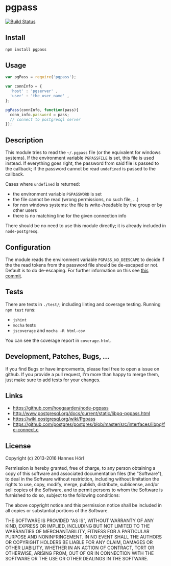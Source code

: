 # pgpass

[![Build Status](https://travis-ci.org/hoegaarden/pgpass.png?branch=master)](https://travis-ci.org/hoegaarden/pgpass)

## Install

```sh
npm install pgpass
```

## Usage
```js
var pgPass = require('pgpass');

var connInfo = {
  'host' : 'pgserver' ,
  'user' : 'the_user_name' ,
};

pgPass(connInfo, function(pass){
  conn_info.password = pass;
  // connect to postgresql server
});
```

## Description

This module tries to read the `~/.pgpass` file (or the equivalent for windows systems). If the environment variable `PGPASSFILE` is set, this file is used instead. If everything goes right, the password from said file is passed to the callback; if the password cannot be read `undefined` is passed to the callback.

Cases where `undefined` is returned:

- the environment variable `PGPASSWORD` is set
- the file cannot be read (wrong permissions, no such file, ...)
- for non windows systems: the file is write-/readable by the group or by other users
- there is no matching line for the given connection info

There should be no need to use this module directly; it is already included in `node-postgresq`.

## Configuration

The module reads the environment variable `PGPASS_NO_DEESCAPE` to decide if the the read tokens from the password file should be de-escaped or not. Default is to do de-escaping. For further information on this see [this commit](https://github.com/postgres/postgres/commit/8d15e3ec4fcb735875a8a70a09ec0c62153c3329).


## Tests

There are tests in `./test/`; including linting and coverage testing. Running `npm test` runs:

- `jshint`
- `mocha` tests
- `jscoverage` and `mocha -R html-cov`

You can see the coverage report in `coverage.html`.


## Development, Patches, Bugs, ...

If you find Bugs or have improvments, please feel free to open a issue on github. If you provide a pull request, I'm more than happy to merge them, just make sure to add tests for your changes.

## Links

- https://github.com/hoegaarden/node-pgpass
- http://www.postgresql.org/docs/current/static/libpq-pgpass.html
- https://wiki.postgresql.org/wiki/Pgpass
- https://github.com/postgres/postgres/blob/master/src/interfaces/libpq/fe-connect.c

## License

Copyright (c) 2013-2016 Hannes Hörl

Permission is hereby granted, free of charge, to any person obtaining a copy of this software and associated documentation files (the "Software"), to deal in the Software without restriction, including without limitation the rights to use, copy, modify, merge, publish, distribute, sublicense, and/or sell copies of the Software, and to permit persons to whom the Software is furnished to do so, subject to the following conditions:

The above copyright notice and this permission notice shall be included in all copies or substantial portions of the Software.

THE SOFTWARE IS PROVIDED "AS IS", WITHOUT WARRANTY OF ANY KIND, EXPRESS OR IMPLIED, INCLUDING BUT NOT LIMITED TO THE WARRANTIES OF MERCHANTABILITY, FITNESS FOR A PARTICULAR PURPOSE AND NONINFRINGEMENT. IN NO EVENT SHALL THE AUTHORS OR COPYRIGHT HOLDERS BE LIABLE FOR ANY CLAIM, DAMAGES OR OTHER LIABILITY, WHETHER IN AN ACTION OF CONTRACT, TORT OR OTHERWISE, ARISING FROM, OUT OF OR IN CONNECTION WITH THE SOFTWARE OR THE USE OR OTHER DEALINGS IN THE SOFTWARE.
